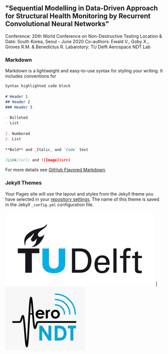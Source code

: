 ## "Sequential Modelling in Data-Driven Approach for Structural Health Monitoring by Recurrent Convolutional Neural Networks"

Conference: 20th World Conference on Non-Destructive Testing
Location & Date: South Korea, Seoul - June 2020
Co-authors: Ewald V., Goby X., Groves R.M. & Benedictus R.
Labarotory: TU Delft Aerospace NDT Lab

### Markdown

Markdown is a lightweight and easy-to-use syntax for styling your writing. It includes conventions for

```markdown
Syntax highlighted code block

# Header 1
## Header 2
### Header 3

- Bulleted
- List

1. Numbered
2. List

**Bold** and _Italic_ and `Code` text

[Link](url) and ![Image](src)
```

For more details see [GitHub Flavored Markdown](https://guides.github.com/features/mastering-markdown/).

### Jekyll Themes

Your Pages site will use the layout and styles from the Jekyll theme you have selected in your [repository settings](https://github.com/xaviergoby/ConvLSTM-Computer-Vision-for-Structural-Health-Monitoring-SHM-and-NonDestructive-Testing-NDT/settings). The name of this theme is saved in the Jekyll `_config.yml` configuration file.

![TUDelftLogo](/assets/TUDelftLogo.png) | ![TUDelftNDTLabLogo](/assets/TUDelftNDTLabLogo.PNG)
